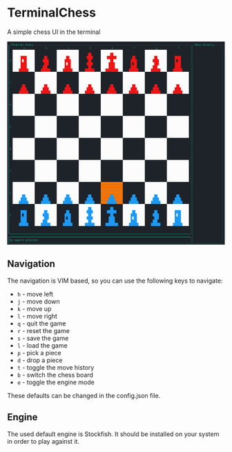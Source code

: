 # TerminalChess

A simple chess UI in the terminal

![Chess board](./images/GUI.gif)

## Navigation

The navigation is VIM based, so you can use the following keys to navigate:

- `h` - move left
- `j` - move down
- `k` - move up
- `l` - move right
- `q` - quit the game
- `r` - reset the game
- `s` - save the game
- `l` - load the game
- `p` - pick a piece
- `d` - drop a piece
- `t` - toggle the move history
- `b` - switch the chess board
- `e` - toggle the engine mode

These defaults can be changed in the config.json file.

## Engine

The used default engine is Stockfish. It should be installed on your system in
order to play against it.
